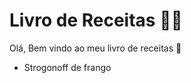 # Livro de Receitas :man_cook:

Olá, Bem vindo ao meu livro de receitas :wave:

 - Strogonoff de frango
